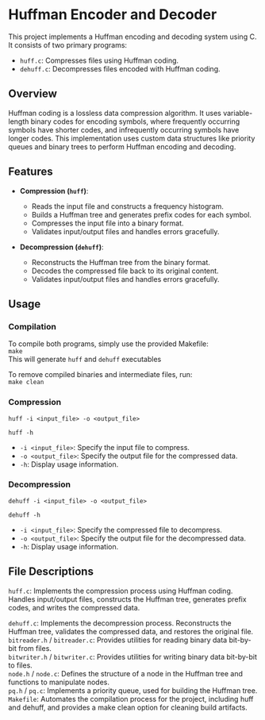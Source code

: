 # Huffman Encoder and Decoder

This project implements a Huffman encoding and decoding system using C. It consists of two primary programs:

- `huff.c`: Compresses files using Huffman coding.
- `dehuff.c`: Decompresses files encoded with Huffman coding.

## Overview

Huffman coding is a lossless data compression algorithm. It uses variable-length binary codes for encoding symbols, where frequently occurring symbols have shorter codes, and infrequently occurring symbols have longer codes. This implementation uses custom data structures like priority queues and binary trees to perform Huffman encoding and decoding.

## Features

- **Compression (`huff`)**:
  - Reads the input file and constructs a frequency histogram.
  - Builds a Huffman tree and generates prefix codes for each symbol.
  - Compresses the input file into a binary format.
  - Validates input/output files and handles errors gracefully.

- **Decompression (`dehuff`)**:
  - Reconstructs the Huffman tree from the binary format.
  - Decodes the compressed file back to its original content.
  - Validates input/output files and handles errors gracefully.

## Usage

### Compilation
 To compile both programs, simply use the provided Makefile:  
`make`  
 This will generate `huff` and `dehuff` executables

To remove compiled binaries and intermediate files, run:  
`make clean`

### Compression
`huff -i <input_file> -o <output_file>` 

`huff -h`  

- `-i <input_file>`: Specify the input file to compress.
- `-o <output_file>`: Specify the output file for the compressed data.
- `-h`: Display usage information.

### Decompression
`dehuff -i <input_file> -o <output_file>`  

`dehuff -h`

- `-i <input_file>`: Specify the compressed file to decompress.
- `-o <output_file>`: Specify the output file for the decompressed data.
- `-h`: Display usage information.

## File Descriptions
`huff.c`: Implements the compression process using Huffman coding. Handles input/output files, constructs the Huffman tree, generates prefix codes, and writes the compressed data.    

`dehuff.c`: Implements the decompression process. Reconstructs the Huffman tree, validates the compressed data, and restores the original file.  
`bitreader.h` / `bitreader.c`: Provides utilities for reading binary data bit-by-bit from files.  
`bitwriter.h` / `bitwriter.c`: Provides utilities for writing binary data bit-by-bit to files.  
`node.h` / `node.c`: Defines the structure of a node in the Huffman tree and functions to manipulate nodes.  
`pq.h` / `pq.c`: Implements a priority queue, used for building the Huffman tree.  
`Makefile`: Automates the compilation process for the project, including huff and dehuff, and provides a make clean option for cleaning build artifacts.


